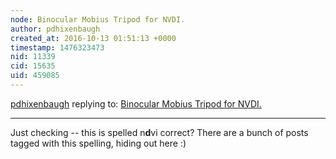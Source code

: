 ```yaml
---
node: Binocular Mobius Tripod for NVDI.
author: pdhixenbaugh
created_at: 2016-10-13 01:51:13 +0000
timestamp: 1476323473
nid: 11339
cid: 15635
uid: 459085
---
```




[pdhixenbaugh](../profile/pdhixenbaugh) replying to: [Binocular Mobius Tripod for NVDI.](../notes/PatrickC/11-13-2014/binocular-mobius-tripod-for-nvdi)

----
Just checking -- this is spelled n**d**vi correct? There are a bunch of posts tagged with this spelling, hiding out here :)